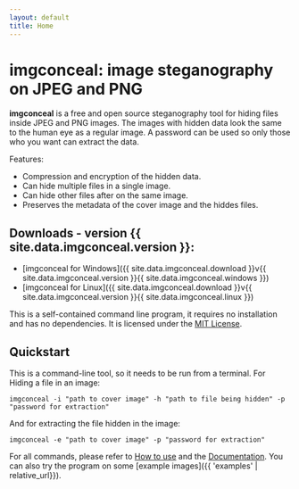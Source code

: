 ```yaml
---
layout: default
title: Home
---
```

# imgconceal: image steganography on JPEG and PNG

**imgconceal** is a free and open source steganography tool for hiding files inside JPEG and PNG images. The images with hidden data look the same to the human eye as a regular image. A password can be used so only those who you want can extract the data.

Features:
* Compression and encryption of the hidden data.
* Can hide multiple files in a single image.
* Can hide other files after on the same image.
* Preserves the metadata of the cover image and the hiddes files.

## Downloads - version {{ site.data.imgconceal.version }}:
* [imgconceal for Windows]({{ site.data.imgconceal.download }}v{{ site.data.imgconceal.version }}{{ site.data.imgconceal.windows }})
* [imgconceal for Linux]({{ site.data.imgconceal.download }}v{{ site.data.imgconceal.version }}{{ site.data.imgconceal.linux }})

This is a self-contained command line program, it requires no installation and has no dependencies. It is licensed under the [MIT License](https://github.com/tbpaolini/imgconceal/blob/master/License.txt).

## Quickstart

This is a command-line tool, so it needs to be run from a terminal. For Hiding a file in an image:
```shell
imgconceal -i "path to cover image" -h "path to file being hidden" -p "password for extraction"
```
And for extracting the file hidden in the image:
```shell
imgconceal -e "path to cover image" -p "password for extraction"
```

For all commands, please refer to [How to use](/help) and the [Documentation](/docs). You can also try the program on some [example images]({{ 'examples' | relative_url}}).